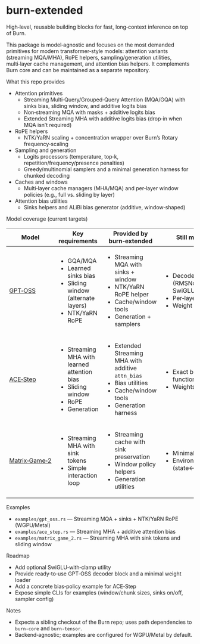 # burn-extended

High‑level, reusable building blocks for fast, long‑context inference on top of Burn.

This package is model‑agnostic and focuses on the most demanded primitives for modern transformer‑style models: attention variants (streaming MQA/MHA), RoPE helpers, sampling/generation utilities, multi‑layer cache management, and attention bias helpers. It complements Burn core and can be maintained as a separate repository.

What this repo provides
- Attention primitives
  - Streaming Multi‑Query/Grouped‑Query Attention (MQA/GQA) with sinks bias, sliding window, and additive logits bias
  - Non‑streaming MQA with masks + additive logits bias
  - Extended Streaming MHA with additive logits bias (drop‑in when MQA isn’t required)
- RoPE helpers
  - NTK/YaRN scaling + concentration wrapper over Burn’s Rotary frequency‑scaling
- Sampling and generation
  - Logits processors (temperature, top‑k, repetition/frequency/presence penalties)
  - Greedy/multinomial samplers and a minimal generation harness for chunked decoding
- Caches and windows
  - Multi‑layer cache managers (MHA/MQA) and per‑layer window policies (e.g., full vs. sliding by layer)
- Attention bias utilities
  - Sinks helpers and ALiBi bias generator (additive, window‑shaped)

Model coverage (current targets)

| Model | Key requirements | Provided by burn‑extended | Still model‑specific |
|---|---|---|---|
| [GPT‑OSS](https://github.com/openai/gpt-oss) | <ul><li>GQA/MQA</li><li>Learned sinks bias</li><li>Sliding window (alternate layers)</li><li>NTK/YaRN RoPE</li></ul> | <ul><li>Streaming MQA with sinks + window</li><li>NTK/YaRN RoPE helper</li><li>Cache/window tools</li><li>Generation + samplers</li></ul> | <ul><li>Decoder block wiring (RMSNorm, residuals, SwiGLU clamp)</li><li>Per‑layer sinks params</li><li>Weight loader</li></ul> |
| [ACE‑Step](https://github.com/ace-step/ACE-Step) | <ul><li>Streaming MHA with learned attention bias</li><li>Sliding window</li><li>RoPE</li><li>Generation</li></ul> | <ul><li>Extended Streaming MHA with additive <code>attn_bias</code></li><li>Bias utilities</li><li>Cache/window tools</li><li>Generation harness</li></ul> | <ul><li>Exact block + bias policy function</li><li>Weights and task heads</li></ul> |
| [Matrix‑Game‑2](https://github.com/SkyworkAI/Matrix-Game/tree/main/Matrix-Game-2) | <ul><li>Streaming MHA with sink tokens</li><li>Simple interaction loop</li></ul> | <ul><li>Streaming cache with sink preservation</li><li>Window policy helpers</li><li>Generation utilities</li></ul> | <ul><li>Minimal head</li><li>Environment glue (state↔tokens↔actions)</li></ul> |

Examples
- `examples/gpt_oss.rs` — Streaming MQA + sinks + NTK/YaRN RoPE (WGPU/Metal)
- `examples/ace_step.rs` — Streaming MHA + additive attention bias
- `examples/matrix_game_2.rs` — Streaming MHA with sink tokens and sliding window

Roadmap
- Add optional SwiGLU‑with‑clamp utility
- Provide ready‑to‑use GPT‑OSS decoder block and a minimal weight loader
- Add a concrete bias‑policy example for ACE‑Step
- Expose simple CLIs for examples (window/chunk sizes, sinks on/off, sampler config)

Notes
- Expects a sibling checkout of the Burn repo; uses path dependencies to `burn-core` and `burn-tensor`.
- Backend‑agnostic; examples are configured for WGPU/Metal by default.
